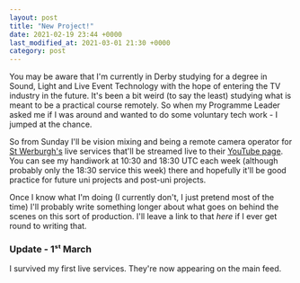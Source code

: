 ```yaml
---
layout: post
title: "New Project!"
date: 2021-02-19 23:44 +0000
last_modified_at: 2021-03-01 21:30 +0000
category: post
---
```


You may be aware that I'm currently in Derby studying for a degree in Sound, Light and Live Event Technology with the hope of entering the TV industry in the future. It's been a bit weird (to say the least) studying what is meant to be a practical course remotely. So when my Programme Leader asked me if I was around and wanted to do some voluntary tech work  - I jumped at the chance.

So from Sunday I'll be vision mixing and being a remote camera operator for [St Werburgh's](https://stwderby.org/) live services that'll be streamed live to their [YouTube page](https://www.youtube.com/c/STWDerby). You can see my handiwork at 10:30 and 18:30 UTC each week (although probably only the 18:30 service this week) there and hopefully it'll be good practice for future uni projects and post-uni projects.

Once I know what I'm doing (I currently don't, I just pretend most of the time) I'll probably write something longer about what goes on behind the scenes on this sort of production. I'll leave a link to that _here_ if I ever get round to writing that.

### Update - 1ˢᵗ&nbsp;March 

I survived my first live services. They're now appearing on the main feed.
